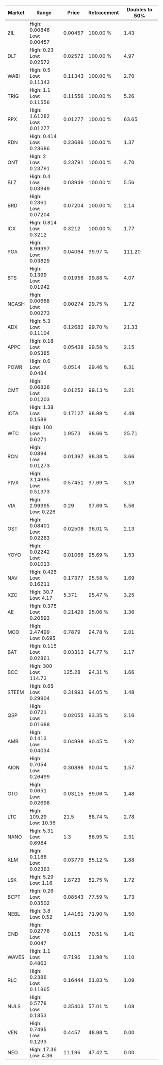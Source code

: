 | Market | Range | Price| Retracement | Doubles to 50% |
| --- | --- | --- | --- | --- |
| ZIL | High: 0.00846<br />Low: 0.00457 | 0.00457 | 100.00 % | 1.43 |
| DLT | High: 0.23<br />Low: 0.02572 | 0.02572 | 100.00 % | 4.97 |
| WABI | High: 0.5<br />Low: 0.11343 | 0.11343 | 100.00 % | 2.70 |
| TRIG | High: 1.1<br />Low: 0.11556 | 0.11556 | 100.00 % | 5.26 |
| RPX | High: 1.61282<br />Low: 0.01277 | 0.01277 | 100.00 % | 63.65 |
| RDN | High: 0.414<br />Low: 0.23686 | 0.23686 | 100.00 % | 1.37 |
| ONT | High: 2<br />Low: 0.23791 | 0.23791 | 100.00 % | 4.70 |
| BLZ | High: 0.4<br />Low: 0.03949 | 0.03949 | 100.00 % | 5.56 |
| BRD | High: 0.2361<br />Low: 0.07204 | 0.07204 | 100.00 % | 2.14 |
| ICX | High: 0.814<br />Low: 0.3212 | 0.3212 | 100.00 % | 1.77 |
| POA | High: 8.99997<br />Low: 0.03829 | 0.04064 | 99.97 % | 111.20 |
| BTS | High: 0.1399<br />Low: 0.01942 | 0.01956 | 99.88 % | 4.07 |
| NCASH | High: 0.00668<br />Low: 0.00273 | 0.00274 | 99.75 % | 1.72 |
| ADX | High: 5.3<br />Low: 0.11104 | 0.12682 | 99.70 % | 21.33 |
| APPC | High: 0.18<br />Low: 0.05385 | 0.05438 | 99.58 % | 2.15 |
| POWR | High: 0.6<br />Low: 0.0484 | 0.0514 | 99.46 % | 6.31 |
| CMT | High: 0.06826<br />Low: 0.01203 | 0.01252 | 99.13 % | 3.21 |
| IOTA | High: 1.38<br />Low: 0.1589 | 0.17127 | 98.99 % | 4.49 |
| WTC | High: 100<br />Low: 0.6271 | 1.9573 | 98.66 % | 25.71 |
| RCN | High: 0.0894<br />Low: 0.01273 | 0.01397 | 98.38 % | 3.66 |
| PIVX | High: 3.14995<br />Low: 0.51373 | 0.57451 | 97.69 % | 3.19 |
| VIA | High: 2.99995<br />Low: 0.226 | 0.29 | 97.69 % | 5.56 |
| OST | High: 0.08401<br />Low: 0.02263 | 0.02508 | 96.01 % | 2.13 |
| YOYO | High: 0.02242<br />Low: 0.01013 | 0.01066 | 95.69 % | 1.53 |
| NAV | High: 0.426<br />Low: 0.16211 | 0.17377 | 95.58 % | 1.69 |
| XZC | High: 30.7<br />Low: 4.17 | 5.371 | 95.47 % | 3.25 |
| AE | High: 0.375<br />Low: 0.20593 | 0.21429 | 95.06 % | 1.36 |
| MCO | High: 2.47499<br />Low: 0.695 | 0.7879 | 94.78 % | 2.01 |
| BAT | High: 0.115<br />Low: 0.02861 | 0.03313 | 94.77 % | 2.17 |
| BCC | High: 300<br />Low: 114.73 | 125.28 | 94.31 % | 1.66 |
| STEEM | High: 0.65<br />Low: 0.29904 | 0.31993 | 94.05 % | 1.48 |
| QSP | High: 0.0721<br />Low: 0.01688 | 0.02055 | 93.35 % | 2.16 |
| AMB | High: 0.1413<br />Low: 0.04034 | 0.04998 | 90.45 % | 1.82 |
| AION | High: 0.7054<br />Low: 0.26499 | 0.30886 | 90.04 % | 1.57 |
| GTO | High: 0.0651<br />Low: 0.02698 | 0.03115 | 89.06 % | 1.48 |
| LTC | High: 109.29<br />Low: 10.36 | 21.5 | 88.74 % | 2.78 |
| NANO | High: 5.31<br />Low: 0.6984 | 1.3 | 86.95 % | 2.31 |
| XLM | High: 0.1188<br />Low: 0.02363 | 0.03779 | 85.12 % | 1.88 |
| LSK | High: 5.29<br />Low: 1.16 | 1.8723 | 82.75 % | 1.72 |
| BCPT | High: 0.26<br />Low: 0.03502 | 0.08543 | 77.59 % | 1.73 |
| NEBL | High: 3.8<br />Low: 0.52 | 1.44161 | 71.90 % | 1.50 |
| CND | High: 0.02776<br />Low: 0.0047 | 0.0115 | 70.51 % | 1.41 |
| WAVES | High: 1.1<br />Low: 0.4863 | 0.7196 | 61.98 % | 1.10 |
| RLC | High: 0.2386<br />Low: 0.11865 | 0.16444 | 61.83 % | 1.09 |
| NULS | High: 0.5778<br />Low: 0.1853 | 0.35403 | 57.01 % | 1.08 |
| VEN | High: 0.7495<br />Low: 0.1293 | 0.4457 | 48.98 % | 0.00 |
| NEO | High: 17.36<br />Low: 4.36 | 11.196 | 47.42 % | 0.00 |
